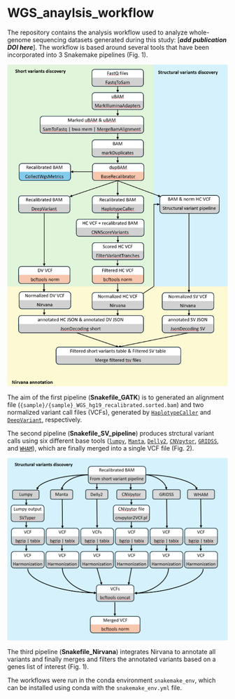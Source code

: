 # WGS_anaylsis_workflow

The repository contains the analysis workflow used to analyze whole-genome sequencing datasets generated during this study: [**<em>add publication DOI here</em>**].
The workflow is based around several tools that have been incorporated into 3 Snakemake pipelines (Fig. 1).


<img src="/Figure_1_github.png" alt="Fig. 1: WGS analysis workflow overview" width="800"/>

The aim of the first pipeline (**Snakefile_GATK**) is to generated an alignment file (<code>{sample}/{sample}_WGS_hg19_recalibrated.sorted.bam</code>) and two normalized variant call files (VCFs), generated by <code>[HaplotypeCaller](https://gatk.broadinstitute.org/hc/en-us/articles/21905025322523-HaplotypeCaller)</code> and <code>[DeepVariant](https://github.com/google/deepvariant)</code>, respectively.

The second pipeline (**Snakefile_SV_pipeline**) produces strctural variant calls using six different base tools (<code>[lumpy](https://github.com/arq5x/lumpy-sv)</code>, <code>[Manta](https://github.com/Illumina/manta)</code>, <code>[Delly2](https://github.com/dellytools/delly)</code>, <code>[CNVpytor](https://github.com/abyzovlab/CNVpytor)</code>, <code>[GRIDSS](https://github.com/PapenfussLab/gridss)</code>, and <code>[WHAM](https://github.com/zeeev/wham)</code>), which are finally merged into a single VCF file (Fig. 2).


<img src="/Figure_2_github.png" alt="Fig. 2: Structural variants discovery workflow" width="800"/>


The third pipeline (**Snakefile_Nirvana**) integrates Nirvana to annotate all variants and finally merges and filters the annotated variants based on a genes list of interest (Fig. 1).

The workflows were run in the conda environment <code>snakemake_env</code>, which can be installed using conda with the <code>snakemake_env.yml</code> file.
